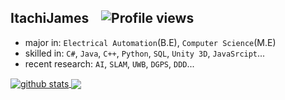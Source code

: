 ## ItachiJames &nbsp;&nbsp; ![Profile views](https://gpvc.arturio.dev/itachijames) 
- major in: `Electrical Automation`(B.E), `Computer Science`(M.E)
- skilled in: `C#`, `Java`, `C++`, `Python`, `SQL`, `Unity 3D`, `JavaSrcipt`...
- recent research: `AI`, `SLAM`, `UWB`, `DGPS`, `DDD`...

<a href="https://github.com/itachijames">
  <img align="center" src="https://github-readme-stats.vercel.app/api?username=itachijames&count_private=true&hide=contribs&show_icons=true&theme=vue-dark" alt="github stats" />
</a>
<a href="https://github.com/itachijames">
  <img align="center" src="https://github-readme-stats.vercel.app/api/top-langs/?username=itachijames&layout=compact&theme=vue-dark" />
</a>
